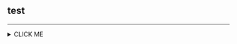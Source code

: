 ## test
---

<details><summary>CLICK ME</summary>
<p>

#### We can hide anything, even code!

    ```ruby
      puts "Hello World"
    ```

</p>
</details>
